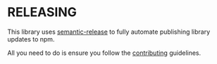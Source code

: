 RELEASING
============

This library uses [semantic-release](https://github.com/semantic-release/semantic-release) 
to fully automate publishing library updates to npm.

All you need to do is ensure you follow the [contributing](CONTRIBUTING.md) guidelines.